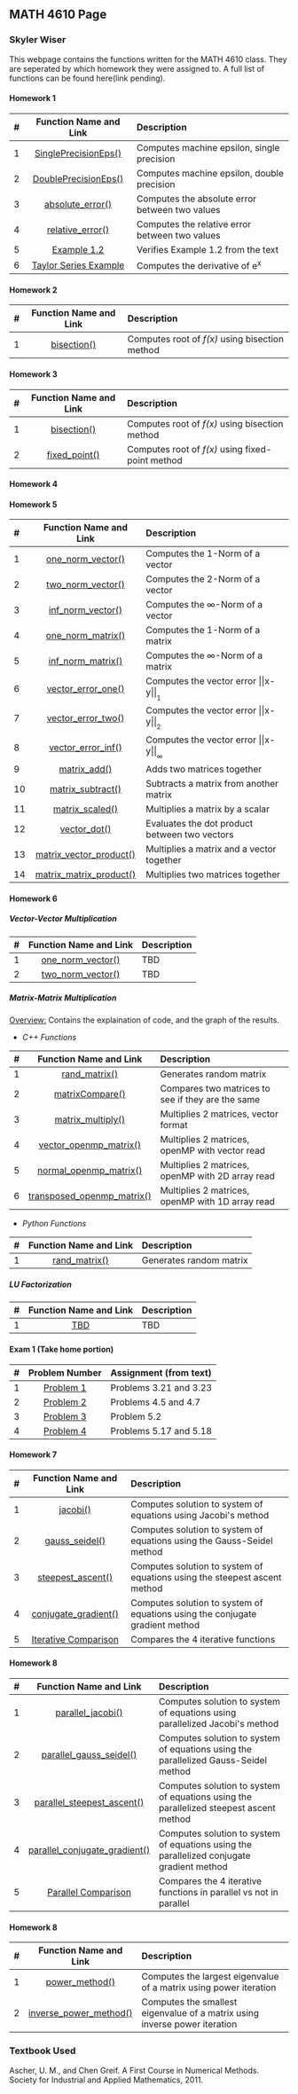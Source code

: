 ## MATH 4610 Page
### Skyler Wiser

This webpage contains the functions written for the MATH 4610 class. They are seperated by which homework they were assigned to. A full list of functions can be found here(link pending).

#### Homework 1

| # | Function Name and Link | Description |
| :--- | :---: | :--- |
| 1 | [SinglePrecisionEps()](https://swiser.github.io/MATH4610/HW1/SinglePrecisionEps) | Computes machine epsilon, single precision |
| 2 | [DoublePrecisionEps()](https://swiser.github.io/MATH4610/HW1/DoublePrecisionEps) | Computes machine epsilon, double precision |
| 3 | [absolute_error()](https://swiser.github.io/MATH4610/HW1/absolute_error) | Computes the absolute error between two values |
| 4 | [relative_error()](https://swiser.github.io/MATH4610/HW1/relative_error) | Computes the relative error between two values |
| 5 | [Example 1.2](https://swiser.github.io/MATH4610/HW1/example1_2) | Verifies Example 1.2 from the text |
| 6 | [Taylor Series Example](https://swiser.github.io/MATH4610/HW1/TaylorSeriesExample) | Computes the derivative of e<sup>x</sup> |

#### Homework 2

| # | Function Name and Link | Description |
| :--- | :---: | :--- |
| 1 | [bisection()](https://swiser.github.io/MATH4610/HW2/bisection) | Computes root of *f(x)* using bisection method |

#### Homework 3

| # | Function Name and Link | Description |
| :--- | :---: | :--- |
| 1 | [bisection()](https://swiser.github.io/MATH4610/HW2/bisection) | Computes root of *f(x)* using bisection method |
| 2 | [fixed_point()](https://swiser.github.io/MATH4610/HW3/fixed_point) | Computes root of *f(x)* using fixed-point method |

#### Homework 4
#### Homework 5

| # | Function Name and Link | Description |
| :--- | :---: | :--- |
| 1 | [one_norm_vector()](https://swiser.github.io/MATH4610/one_norm_vector) | Computes the 1-Norm of a vector |
| 2 | [two_norm_vector()](https://swiser.github.io/MATH4610/two_norm_vector) | Computes the 2-Norm of a vector |
| 3 | [inf_norm_vector()](https://swiser.github.io/MATH4610/inf_norm_vector) | Computes the ∞-Norm of a vector |
| 4 | [one_norm_matrix()](https://swiser.github.io/MATH4610/one_norm_matrix) | Computes the 1-Norm of a matrix |
| 5 | [inf_norm_matrix()](https://swiser.github.io/MATH4610/inf_norm_matrix) | Computes the ∞-Norm of a matrix |
| 6 | [vector_error_one()](https://swiser.github.io/MATH4610/vector_error_one) | Computes the vector error \|\|x-y\|\|<sub><sub>1</sub></sub> |
| 7 | [vector_error_two()](https://swiser.github.io/MATH4610/vector_error_two) | Computes the vector error \|\|x-y\|\|<sub><sub>2</sub></sub> |
| 8 | [vector_error_inf()](https://swiser.github.io/MATH4610/vector_error_inf) | Computes the vector error \|\|x-y\|\|<sub><sub>∞</sub></sub> |
| 9 | [matrix_add()](https://swiser.github.io/MATH4610/matrix_add) | Adds two matrices together |
| 10 | [matrix_subtract()](https://swiser.github.io/MATH4610/matrix_subtract) | Subtracts a matrix from another matrix  |
| 11 | [matrix_scaled()](https://swiser.github.io/MATH4610/matrix_scaled) | Multiplies a matrix by a scalar |
| 12 | [vector_dot()](https://swiser.github.io/MATH4610/vector_dot) | Evaluates the dot product between two vectors |
| 13 | [matrix_vector_product()](https://swiser.github.io/MATH4610/matrix_vector_product) | Multiplies a matrix and a vector together |
| 14 | [matrix_matrix_product()](https://swiser.github.io/MATH4610/matrix_matrix_product) | Multiplies two matrices together |

#### Homework 6

##### Vector-Vector Multiplication

| # | Function Name and Link | Description |
| :--- | :---: | :--- |
| 1 | [one_norm_vector()](https://swiser.github.io/MATH4610/HW6/TBD) | TBD |
| 2 | [two_norm_vector()](https://swiser.github.io/MATH4610/HW6/TBD) | TBD |

##### Matrix-Matrix Multiplication

[Overview:](https://swiser.github.io/MATH4610/HW6/Matrix_matrix_optimization) Contains the explaination of code, and the graph of the results.
  * _C++ Functions_
  
  | # | Function Name and Link | Description |
  | :--- | :---: | :--- |
  | 1 | [rand_matrix()](https://swiser.github.io/MATH4610/HW6/rand_matrix_c) | Generates random matrix |
  | 2 | [matrixCompare()](https://swiser.github.io/MATH4610/HW6/matrix_compare_c) | Compares two matrices to see if they are the same |
  | 3 | [matrix_multiply()](https://swiser.github.io/MATH4610/HW6/matrix_multiply_c) | Multiplies 2 matrices, vector format |
  | 4 | [vector_openmp_matrix()](https://swiser.github.io/MATH4610/HW6/vector_openmp_matrix) | Multiplies 2 matrices, openMP with vector read |
  | 5 | [normal_openmp_matrix()](https://swiser.github.io/MATH4610/HW6/normal_openmp_matrix) | Multiplies 2 matrices, openMP with 2D array read |
  | 6 | [transposed_openmp_matrix()](https://swiser.github.io/MATH4610/HW6/transposed_openmp_matrix) | Multiplies 2 matrices, openMP with 1D array read |

  * _Python Functions_
  
  | # | Function Name and Link | Description |
  | :--- | :---: | :--- |
  | 1 | [rand_matrix()](https://swiser.github.io/MATH4610/HW6/rand_matrix_py) | Generates random matrix |

##### LU Factorization

| # | Function Name and Link | Description |
| :--- | :---: | :--- |
| 1 | [TBD](https://swiser.github.io/MATH4610/HW6/TBD) | TBD |

#### Exam 1 (Take home portion)

  | # | Problem Number | Assignment (from text) |
  | :--- | :---: | :--- |
  | 1 | [Problem 1](https://swiser.github.io/MATH4610/Exam1/Problem1) | Problems 3.21 and 3.23 |
  | 2 | [Problem 2](https://swiser.github.io/MATH4610/Exam1/Problem2) | Problems 4.5 and 4.7|
  | 3 | [Problem 3](https://swiser.github.io/MATH4610/Exam1/Problem3) | Problem 5.2 |
  | 4 | [Problem 4](https://swiser.github.io/MATH4610/Exam1/Problem4) | Problems 5.17 and 5.18 |

#### Homework 7

| # | Function Name and Link | Description |
| :--- | :---: | :--- |
| 1 | [jacobi()](https://swiser.github.io/MATH4610/HW7/jacobi) | Computes solution to system of equations using Jacobi's method |
| 2 | [gauss_seidel()](https://swiser.github.io/MATH4610/HW7/gauss_seidel) | Computes solution to system of equations using the Gauss-Seidel method |
| 3 | [steepest_ascent()](https://swiser.github.io/MATH4610/HW7/steepest_ascent) | Computes solution to system of equations using the steepest ascent method |
| 4 | [conjugate_gradient()](https://swiser.github.io/MATH4610/HW7/conjugate_gradient) | Computes solution to system of equations using the conjugate gradient method |
| 5 | [Iterative Comparison](https://swiser.github.io/MATH4610/HW7/iterative_compare) | Compares the 4 iterative functions |

#### Homework 8

| # | Function Name and Link | Description |
| :--- | :---: | :--- |
| 1 | [parallel_jacobi()](https://swiser.github.io/MATH4610/HW8/parallel_jacobi) | Computes solution to system of equations using parallelized Jacobi's method |
| 2 | [parallel_gauss_seidel()](https://swiser.github.io/MATH4610/HW8/parallel_gauss_seidel) | Computes solution to system of equations using the parallelized Gauss-Seidel method |
| 3 | [parallel_steepest_ascent()](https://swiser.github.io/MATH4610/HW8/parallel_steepest_ascent) | Computes solution to system of equations using the parallelized steepest ascent method |
| 4 | [parallel_conjugate_gradient()](https://swiser.github.io/MATH4610/HW8/parallel_conjugate_gradient) | Computes solution to system of equations using the parallelized conjugate gradient method |
| 5 | [Parallel Comparison](https://swiser.github.io/MATH4610/HW8/parallel_compare) | Compares the 4 iterative functions in parallel vs not in parallel |

#### Homework 8

| # | Function Name and Link | Description |
| :--- | :---: | :--- |
| 1 | [power_method()](https://swiser.github.io/MATH4610/HW9/power_method) | Computes the largest eigenvalue of a matrix using power iteration |
| 2 | [inverse_power_method()](https://swiser.github.io/MATH4610/HW9/inverse_power_method) | Computes the smallest eigenvalue of a matrix using inverse power iteration |

### Textbook Used

Ascher, U. M., and Chen Greif. A First Course in Numerical Methods. Society for Industrial and Applied Mathematics, 2011.

